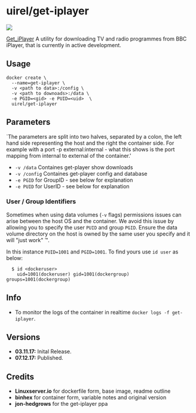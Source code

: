 # uirel/get-iplayer

[![](https://images.microbadger.com/badges/image/uirel/get-iplayer.svg)](https://microbadger.com/images/uirel/get-iplayer "Get your own image badge on microbadger.com")

[Get_iPlayer](https://github.com/get-iplayer/get_iplayer) A utility for downloading TV and radio programmes from BBC iPlayer, that is currently in active development.


## Usage

```
docker create \ 
  --name=get-iplayer \
  -v <path to data>:/config \
  -v <path to downoads>:/data \
  -e PGID=<gid> -e PUID=<uid>  \
  uirel/get-iplayer
```

## Parameters

`The parameters are split into two halves, separated by a colon, the left hand side representing the host and the right the container side. 
For example with a port -p external:internal - what this shows is the port mapping from internal to external of the container.'

* `-v /data` Containes get-player show downloads
* `-v /config` Containes get-player config and database
* `-e PGID` for GroupID - see below for explanation
* `-e PUID` for UserID - see below for explanation

### User / Group Identifiers

Sometimes when using data volumes (`-v` flags) permissions issues can arise between the host OS and the container. We avoid this issue by allowing you to specify the user `PUID` and group `PGID`. Ensure the data volume directory on the host is owned by the same user you specify and it will "just work" ™.

In this instance `PUID=1001` and `PGID=1001`. To find yours use `id user` as below:

```
  $ id <dockeruser>
    uid=1001(dockeruser) gid=1001(dockergroup) groups=1001(dockergroup)
```

## Info

* To monitor the logs of the container in realtime `docker logs -f get-iplayer`.

## Versions

+ **03.11.17:** Inital Release.
+ **07.12.17:** Published.

## Credits
+ **Linuxserver.io** for dockerfile form, base image, readme outline
+ **binhex** for container form, variable notes and original version
+ **jon-hedgrows** for the get-iplayer ppa
